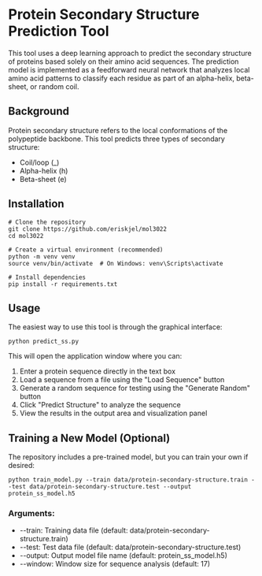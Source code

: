 # Protein Secondary Structure Prediction Tool


This tool uses a deep learning approach to predict the secondary structure of proteins based solely on their amino acid sequences. The prediction model is implemented as a feedforward neural network that analyzes local amino acid patterns to classify each residue as part of an alpha-helix, beta-sheet, or random coil.
## Background

Protein secondary structure refers to the local conformations of the polypeptide backbone. This tool predicts three types of secondary structure:
- Coil/loop (_)
- Alpha-helix (h)
- Beta-sheet (e)

## Installation

```
# Clone the repository
git clone https://github.com/eriskjel/mol3022
cd mol3022

# Create a virtual environment (recommended)
python -m venv venv
source venv/bin/activate  # On Windows: venv\Scripts\activate

# Install dependencies
pip install -r requirements.txt
```


## Usage

The easiest way to use this tool is through the graphical interface:
```
python predict_ss.py
```

This will open the application window where you can:

1. Enter a protein sequence directly in the text box
2. Load a sequence from a file using the "Load Sequence" button
3. Generate a random sequence for testing using the "Generate Random" button
4. Click "Predict Structure" to analyze the sequence
5. View the results in the output area and visualization panel

## Training a New Model (Optional)
The repository includes a pre-trained model, but you can train your own if desired:
````
python train_model.py --train data/protein-secondary-structure.train --test data/protein-secondary-structure.test --output protein_ss_model.h5
````

### Arguments:

- --train: Training data file (default: data/protein-secondary-structure.train)
- --test: Test data file (default: data/protein-secondary-structure.test)
- --output: Output model file name (default: protein_ss_model.h5)
- --window: Window size for sequence analysis (default: 17)